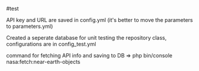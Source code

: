 #test

API key and URL are saved in config.yml (it's better to move the parameters to parameters.yml) 

Created a seperate database for unit testing the repository class, configurations are in config_test.yml 

command for fetching API info and saving to DB  =>    php bin/console nasa:fetch:near-earth-objects